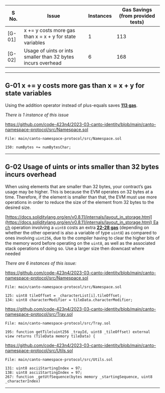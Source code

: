 
| S No. | Issue | Instances | Gas Savings (from provided tests) |
|-----|-----|-----|-----|
| [G-01] | x += y costs more gas than x = x + y for state variables | 1 | 113  
| [G-02] | Usage of uints or ints smaller than 32 bytes incurs overhead | 6 | 168

-------------

## G-01 x += y costs more gas than x = x + y for state variables

Using the addition operator instead of plus-equals saves **[113 gas](https://gist.github.com/IllIllI000/cbbfb267425b898e5be734d4008d4fe8)**.

_There is 1 instance of this issue_

https://github.com/code-423n4/2023-03-canto-identity/blob/main/canto-namespace-protocol/src/Namespace.sol

```
File: main/canto-namespace-protocol/src/Namespace.sol

150: numBytes += numBytesChar;
```

-----------

## G-02 Usage of uints or ints smaller than 32 bytes incurs overhead

When using elements that are smaller than 32 bytes, your contract’s gas usage may be higher. This is because the EVM operates on 32 bytes at a time. Therefore, if the element is smaller than that, the EVM must use more operations in order to reduce the size of the element from 32 bytes to the desired size.

[https://docs.soliditylang.org/en/v0.8.11/internals/layout_in_storage.html](https://docs.soliditylang.org/en/v0.8.11/internals/layout_in_storage.html) Each operation involving a `uint8` costs an extra [**22-28 gas**](https://gist.github.com/IllIllI000/9388d20c70f9a4632eb3ca7836f54977) (depending on whether the other operand is also a variable of type `uint8`) as compared to ones involving `uint256`, due to the compiler having to clear the higher bits of the memory word before operating on the `uint8`, as well as the associated stack operations of doing so. Use a larger size then downcast where needed

_There are 6 instances of this issue:_

https://github.com/code-423n4/2023-03-canto-identity/blob/main/canto-namespace-protocol/src/Namespace.sol

```
File: main/canto-namespace-protocol/src/Namespace.sol

125: uint8 tileOffset = _characterList[i].tileOffset;
134: uint8 characterModifier = tileData.characterModifier;
```

https://github.com/code-423n4/2023-03-canto-identity/blob/main/canto-namespace-protocol/src/Tray.sol

```
File: main/canto-namespace-protocol/src/Tray.sol

195: function getTile(uint256 _trayId, uint8 _tileOffset) external view returns (TileData memory tileData) {
```

https://github.com/code-423n4/2023-03-canto-identity/blob/main/canto-namespace-protocol/src/Utils.sol

```
File: main/canto-namespace-protocol/src/Utils.sol

131: uint8 asciiStartingIndex = 97;
138: uint8 asciiStartingIndex = 97;
267: function _getUtfSequence(bytes memory _startingSequence, uint8 _characterIndex)
```

----------
